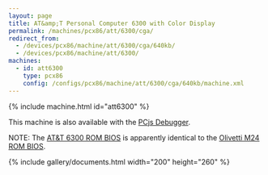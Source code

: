 ```yaml
---
layout: page
title: AT&amp;T Personal Computer 6300 with Color Display
permalink: /machines/pcx86/att/6300/cga/
redirect_from:
  - /devices/pcx86/machine/att/6300/cga/640kb/
  - /devices/pcx86/machine/att/6300/
machines:
  - id: att6300
    type: pcx86
    config: /configs/pcx86/machine/att/6300/cga/640kb/machine.xml
---
```


{% include machine.html id="att6300" %}

This machine is also available with the [PCjs Debugger](/configs/pcx86/machine/att/6300/cga/640kb/debugger/machine.xml).

NOTE: The [AT&T 6300 ROM BIOS](/machines/pcx86/att/6300/rom/) is apparently identical to the [Olivetti M24 ROM BIOS](/machines/pcx86/olivetti/m24/rom/).

{% include gallery/documents.html width="200" height="260" %}
